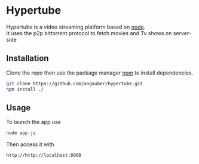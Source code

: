 # Hypertube

Hypertube is a video streaming platform based on [node](https://nodejs.org/en/).\
It uses the p2p bittorrent protocol to fetch movies and Tv shows on server-side

## Installation

Clone the repo then use the package manager [npm](https://www.npmjs.com/get-npm) to install dependencies.

```bash
git clone https://github.com/angauber/hypertube.git
npm install ./
```

## Usage
To launch the app use
```bash
node app.js
```
Then access it with
```bash
http://http://localhost:8008
```
